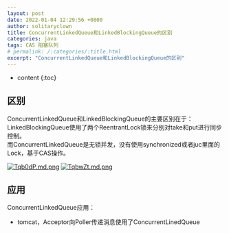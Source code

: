 ```yaml
---
layout: post
date: 2022-01-04 12:29:56 +0800
author: solitaryclown
title: ConcurrentLinkedQueue和LinkedBlockingQueue的区别
categories: java
tags: CAS 阻塞队列
# permalink: /:categories/:title.html
excerpt: "ConcurrentLinkedQueue和LinkedBlockingQueue的区别"
---
```

* content
{:toc}


## 区别
ConcurrentLinkedQueue和LinkedBlockingQueue的主要区别在于：  
LinkedBlockingQueue使用了两个ReentrantLock锁来分别对take和put进行同步控制。  
而ConcurrentLinkedQueue是无锁并发，没有使用synchronized或者juc里面的Lock，基于CAS操作。

[![Tqb0dP.md.png](https://s4.ax1x.com/2022/01/04/Tqb0dP.md.png)](https://imgtu.com/i/Tqb0dP)
[![TqbwZt.md.png](https://s4.ax1x.com/2022/01/04/TqbwZt.md.png)](https://imgtu.com/i/TqbwZt)


## 应用
ConcurrentLinkedQueue应用：
+ tomcat，Acceptor向Poller传递消息使用了ConcurrentLinedQueue